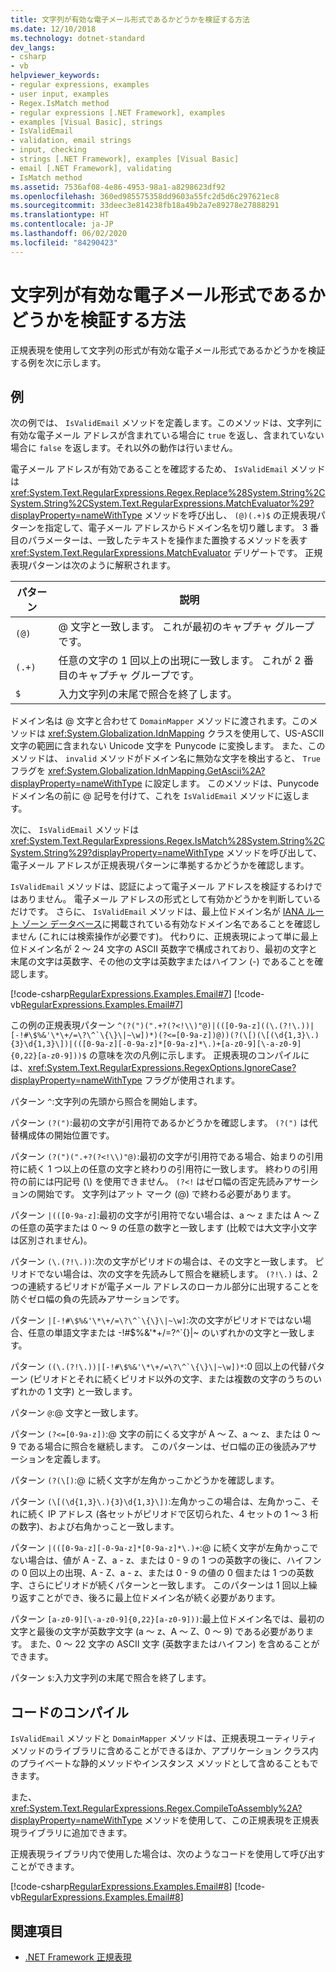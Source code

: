 ```yaml
---
title: 文字列が有効な電子メール形式であるかどうかを検証する方法
ms.date: 12/10/2018
ms.technology: dotnet-standard
dev_langs:
- csharp
- vb
helpviewer_keywords:
- regular expressions, examples
- user input, examples
- Regex.IsMatch method
- regular expressions [.NET Framework], examples
- examples [Visual Basic], strings
- IsValidEmail
- validation, email strings
- input, checking
- strings [.NET Framework], examples [Visual Basic]
- email [.NET Framework], validating
- IsMatch method
ms.assetid: 7536af08-4e86-4953-98a1-a8298623df92
ms.openlocfilehash: 360ed985575358dd9603a55fc2d5d6c297621ec8
ms.sourcegitcommit: 33deec3e814238fb18a49b2a7e89278e27888291
ms.translationtype: HT
ms.contentlocale: ja-JP
ms.lasthandoff: 06/02/2020
ms.locfileid: "84290423"
---
```

# <a name="how-to-verify-that-strings-are-in-valid-email-format"></a>文字列が有効な電子メール形式であるかどうかを検証する方法

正規表現を使用して文字列の形式が有効な電子メール形式であるかどうかを検証する例を次に示します。

## <a name="example"></a>例

次の例では、 `IsValidEmail` メソッドを定義します。このメソッドは、文字列に有効な電子メール アドレスが含まれている場合に `true` を返し、含まれていない場合に `false` を返します。それ以外の動作は行いません。

電子メール アドレスが有効であることを確認するため、 `IsValidEmail` メソッドは <xref:System.Text.RegularExpressions.Regex.Replace%28System.String%2CSystem.String%2CSystem.Text.RegularExpressions.MatchEvaluator%29?displayProperty=nameWithType> メソッドを呼び出し、 `(@)(.+)$` の正規表現パターンを指定して、電子メール アドレスからドメイン名を切り離します。 3 番目のパラメーターは、一致したテキストを操作また置換するメソッドを表す <xref:System.Text.RegularExpressions.MatchEvaluator> デリゲートです。 正規表現パターンは次のように解釈されます。

|パターン|説明|
|-------------|-----------------|
|`(@)`|@ 文字と一致します。 これが最初のキャプチャ グループです。|
|`(.+)`|任意の文字の 1 回以上の出現に一致します。 これが 2 番目のキャプチャ グループです。|
|`$`|入力文字列の末尾で照合を終了します。|

ドメイン名は @ 文字と合わせて `DomainMapper` メソッドに渡されます。このメソッドは <xref:System.Globalization.IdnMapping> クラスを使用して、US-ASCII 文字の範囲に含まれない Unicode 文字を Punycode に変換します。 また、このメソッドは、 `invalid` メソッドがドメイン名に無効な文字を検出すると、 `True` フラグを <xref:System.Globalization.IdnMapping.GetAscii%2A?displayProperty=nameWithType> に設定します。 このメソッドは、Punycode ドメイン名の前に @ 記号を付けて、これを `IsValidEmail` メソッドに返します。

次に、 `IsValidEmail` メソッドは <xref:System.Text.RegularExpressions.Regex.IsMatch%28System.String%2CSystem.String%29?displayProperty=nameWithType> メソッドを呼び出して、電子メール アドレスが正規表現パターンに準拠するかどうかを確認します。

`IsValidEmail` メソッドは、認証によって電子メール アドレスを検証するわけではありません。 電子メール アドレスの形式として有効かどうかを判断しているだけです。 さらに、 `IsValidEmail` メソッドは、最上位ドメイン名が [IANA ルート ゾーン データベース](https://www.iana.org/domains/root/db)に掲載されている有効なドメイン名であることを確認しません (これには検索操作が必要です)。 代わりに、正規表現によって単に最上位ドメイン名が 2 ～ 24 文字の ASCII 英数字で構成されており、最初の文字と末尾の文字は英数字、その他の文字は英数字またはハイフン (-) であることを確認します。

[!code-csharp[RegularExpressions.Examples.Email#7](../../../samples/snippets/csharp/VS_Snippets_CLR/RegularExpressions.Examples.Email/cs/example4.cs#7)]
[!code-vb[RegularExpressions.Examples.Email#7](../../../samples/snippets/visualbasic/VS_Snippets_CLR/RegularExpressions.Examples.Email/vb/example4.vb#7)]

この例の正規表現パターン ``^(?(")(".+?(?<!\\)"@)|(([0-9a-z]((\.(?!\.))|[-!#\$%&'\*\+/=\?\^`\{\}\|~\w])*)(?<=[0-9a-z])@))(?(\[)(\[(\d{1,3}\.){3}\d{1,3}\])|(([0-9a-z][-0-9a-z]*[0-9a-z]*\.)+[a-z0-9][\-a-z0-9]{0,22}[a-z0-9]))$`` の意味を次の凡例に示します。 正規表現のコンパイルには、<xref:System.Text.RegularExpressions.RegexOptions.IgnoreCase?displayProperty=nameWithType> フラグが使用されます。

パターン `^`:文字列の先頭から照合を開始します。

パターン `(?(")`:最初の文字が引用符であるかどうかを確認します。 `(?(")` は代替構成体の開始位置です。

パターン `(?(")(".+?(?<!\\)"@)`:最初の文字が引用符である場合、始まりの引用符に続く 1 つ以上の任意の文字と終わりの引用符に一致します。 終わりの引用符の前には円記号 (\\) を使用できません。 `(?<!` はゼロ幅の否定先読みアサーションの開始です。 文字列はアット マーク (@) で終わる必要があります。

パターン `|(([0-9a-z]`:最初の文字が引用符でない場合は、a ～ z または A ～ Z の任意の英字または 0 ～ 9 の任意の数字と一致します (比較では大文字小文字は区別されません)。

パターン `(\.(?!\.))`:次の文字がピリオドの場合は、その文字と一致します。 ピリオドでない場合は、次の文字を先読みして照合を継続します。 `(?!\.)` は、2 つの連続するピリオドが電子メール アドレスのローカル部分に出現することを防ぐゼロ幅の負の先読みアサーションです。

パターン ``|[-!#\$%&'\*\+/=\?\^`\{\}\|~\w]``:次の文字がピリオドではない場合、任意の単語文字または -!#$%&'\*+/=?^\`{}|~ のいずれかの文字と一致します。

パターン ``((\.(?!\.))|[-!#\$%&'\*\+/=\?\^`\{\}\|~\w])*``:0 回以上の代替パターン (ピリオドとそれに続くピリオド以外の文字、または複数の文字のうちのいずれかの 1 文字) と一致します。

パターン `@`:@ 文字と一致します。

パターン `(?<=[0-9a-z])`:@ 文字の前にくる文字が A ～ Z、a ～ z、または 0 ～ 9 である場合に照合を継続します。 このパターンは、ゼロ幅の正の後読みアサーションを定義します。

パターン `(?(\[)`:@ に続く文字が左角かっこかどうかを確認します。

パターン `(\[(\d{1,3}\.){3}\d{1,3}\])`:左角かっこの場合は、左角かっこ、それに続く IP アドレス (各セットがピリオドで区切られた、4 セットの 1 ～ 3 桁の数字)、および右角かっこと一致します。

パターン `|(([0-9a-z][-0-9a-z]*[0-9a-z]*\.)+`:@ に続く文字が左角かっこでない場合は、値が A - Z、a - z、または 0 - 9 の 1 つの英数字の後に、ハイフンの 0 回以上の出現、A - Z、a - z、または 0 - 9 の値の 0 個または 1 つの英数字、さらにピリオドが続くパターンと一致します。 このパターンは 1 回以上繰り返すことができ、後ろに最上位ドメイン名が続く必要があります。

パターン `[a-z0-9][\-a-z0-9]{0,22}[a-z0-9]))`:最上位ドメイン名では、最初の文字と最後の文字が英数字文字 (a ～ z、A ～ Z、0 ～ 9) である必要があります。 また、0 ～ 22 文字の ASCII 文字 (英数字またはハイフン) を含めることができます。

パターン `$`:入力文字列の末尾で照合を終了します。

## <a name="compile-the-code"></a>コードのコンパイル

`IsValidEmail` メソッドと `DomainMapper` メソッドは、正規表現ユーティリティ メソッドのライブラリに含めることができるほか、アプリケーション クラス内のプライベートな静的メソッドやインスタンス メソッドとして含めることもできます。

また、 <xref:System.Text.RegularExpressions.Regex.CompileToAssembly%2A?displayProperty=nameWithType> メソッドを使用して、この正規表現を正規表現ライブラリに追加できます。

正規表現ライブラリ内で使用した場合は、次のようなコードを使用して呼び出すことができます。

[!code-csharp[RegularExpressions.Examples.Email#8](../../../samples/snippets/csharp/VS_Snippets_CLR/RegularExpressions.Examples.Email/cs/example4.cs#8)]
[!code-vb[RegularExpressions.Examples.Email#8](../../../samples/snippets/visualbasic/VS_Snippets_CLR/RegularExpressions.Examples.Email/vb/example4.vb#8)]

## <a name="see-also"></a>関連項目

- [.NET Framework 正規表現](regular-expressions.md)
